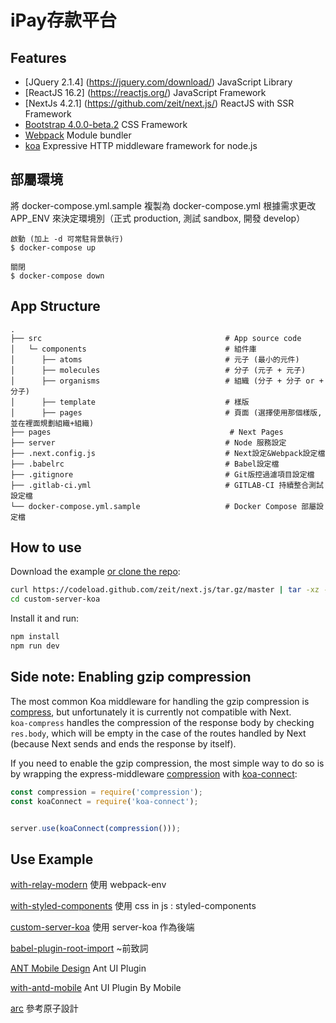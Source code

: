 # iPay存款平台


## Features

* [JQuery 2.1.4] (https://jquery.com/download/) JavaScript Library
* [ReactJS 16.2] (https://reactjs.org/) JavaScript Framework
* [NextJs 4.2.1] (https://github.com/zeit/next.js/) ReactJS with SSR Framework
* [Bootstrap 4.0.0-beta.2](http://bootstrap.hexschool.com/docs/4.0/components/popovers/) CSS Framework
* [Webpack](https://webpack.github.io/) Module bundler
* [koa](https://github.com/koajs/koa) Expressive HTTP middleware framework for node.js



## 部屬環境

將 docker-compose.yml.sample 複製為 docker-compose.yml
根據需求更改 APP_ENV 來決定環境別（正式 production, 測試 sandbox, 開發 develop）

```
啟動 (加上 -d 可常駐背景執行)
$ docker-compose up

關閉
$ docker-compose down
```


## App Structure


```
.
├── src                                         # App source code
│   └─ components                               # 組件庫
│      ├── atoms                                # 元子 (最小的元件)
│      ├── molecules                            # 分子 (元子 + 元子)
│      ├── organisms                            # 組織 (分子 + 分子 or + 分子)
│      ├── template                             # 樣版
│      ├── pages                                # 頁面 (選擇使用那個樣版,並在裡面規劃組織+組織)
├── pages                                        # Next Pages
├── server                                      # Node 服務設定
├── .next.config.js                             # Next設定&Webpack設定檔
├── .babelrc                                    # Babel設定檔
├── .gitignore                                  # Git版控過濾項目設定檔
├── .gitlab-ci.yml                              # GITLAB-CI 持續整合測試設定檔
└── docker-compose.yml.sample                   # Docker Compose 部屬設定檔
```



## How to use

Download the example [or clone the repo](https://github.com/zeit/next.js):

```bash
curl https://codeload.github.com/zeit/next.js/tar.gz/master | tar -xz --strip=2 next.js-master/examples/custom-server-koa
cd custom-server-koa
```

Install it and run:

```bash
npm install
npm run dev
```

## Side note: Enabling gzip compression

The most common Koa middleware for handling the gzip compression is [compress](https://github.com/koajs/compress), but unfortunately it is currently not compatible with Next.  
`koa-compress` handles the compression of the response body by checking `res.body`, which will be empty in the case of the routes handled by Next (because Next sends and ends the response by itself). 

If you need to enable the gzip compression, the most simple way to do so is by wrapping the express-middleware [compression](https://github.com/expressjs/compression) with [koa-connect](https://github.com/vkurchatkin/koa-connect):  

```javascript
const compression = require('compression');
const koaConnect = require('koa-connect');


server.use(koaConnect(compression()));

```


## Use Example

[with-relay-modern](https://github.com/zeit/next.js/tree/master/examples/with-relay-modern) 使用 webpack-env

[with-styled-components](https://github.com/zeit/next.js/tree/master/examples/with-styled-components) 使用 css in js : styled-components

[custom-server-koa](https://github.com/zeit/next.js/tree/canary/examples/custom-server-koa) 使用 server-koa 作為後端

[babel-plugin-root-import](https://github.com/entwicklerstube/babel-plugin-root-import) ~前致詞 

[ANT Mobile Design](https://mobile.ant.design/) Ant UI Plugin

[with-antd-mobile](https://github.com/zeit/next.js/tree/canary/examples/with-antd-mobile) Ant UI Plugin By Mobile

[arc](https://github.com/diegohaz/arc) 參考原子設計
